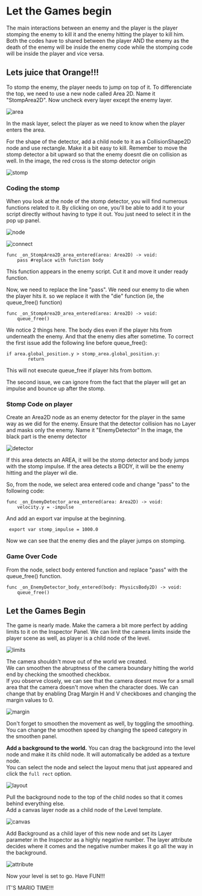 # Let the Games begin

The main interactions between an enemy and the player is the player stomping the enemy to kill it and the enemy hitting the player to kill him. Both the codes have to shared between the player AND the enemy as the death of the enemy will be inside the enemy code while the stomping code will be inside the player and vice versa.

## Lets juice that Orange!!!

To stomp the enemy, the player needs to jump on top of it. To differenciate the top, we need to use a new node called Area 2D. Name it "StompArea2D". Now uncheck every layer except the enemy layer.

![area](Images/area.png)

In the mask layer, select the player as we need to know when the player enters the area.

For the shape of the detector, add a child node to it as a CollisionShape2D node and use rectangle. Make it a bit easy to kill. Remember to move the stomp detector a bit upward so that the enemy doesnt die on collision as well. In the image, the red cross is the stomp detector origin

![stomp](Images/stomp.png)


### Coding the stomp

When you look at the node of the stomp detector, you will find numerous functions related to it. By clicking on one, you'll be able to add it to your script directly without having to type it out. You just need to select it in the pop up panel.

![node](Images/node.png)

![connect](Images/connect.png)

```
func _on_StompArea2D_area_entered(area: Area2D) -> void:
	pass #replace with function body
```

This function appears in the enemy script. Cut it and move it under ready function.

Now, we need to replace the line "pass". We need our enemy to die when the player hits it. so we replace it with the "die" function (ie, the queue_free() function)

```
func _on_StompArea2D_area_entered(area: Area2D) -> void:
	queue_free()
```

We notice 2 things here. The body dies even if the player hits from underneath the enemy. And that the enemy dies after sometime. 
To correct the first issue add the following line before queue_free():

```
if area.global_position.y > stomp_area.global_position.y:
		return
```

This will not execute queue_free if player hits from bottom.

The second issue, we can ignore from the fact that the player will get an impulse and bounce up after the stomp.

### Stomp Code on player

Create an Area2D node as an enemy detector for the player in the same way as we did for the enemy. Ensure that the detector collision has no Layer and masks only the enemy. Name it "EnemyDetector" 
In the image, the black part is the enemy detector

![detector](Images/detector.png)

If this area detects an AREA, it will be the stomp detector and body jumps with the stomp impulse. If the area detects a BODY, it will be the enemy hitting and the player wil die.

So, from the node, we select area entered code and change "pass" to the following code:

```
func _on_EnemyDetector_area_entered(area: Area2D) -> void:
    velocity.y = -impulse
```

And add an export var impulse at the beginning.

``` export var stomp_impulse = 1000.0```

Now we can see that the enemy dies and the player jumps on stomping.



### Game Over Code

From the node, select body entered function and replace "pass" with the queue_free() function.

```
func _on_EnemyDetector_body_entered(body: PhysicsBody2D) -> void:
	queue_free()
```





## Let the Games Begin

The game is nearly made. Make the camera a bit more perfect by adding limits to it on the Inspector Panel. We can limit the camera limits inside the player scene as well, as player is a child node of the level.

![limits](Images/limits.png)

The camera shouldn't move out of the world we created. 
<br> We can smoothen the abruptness of the camera boundary hitting the world end by checking the smoothed checkbox.<br>
If you observe closely, we can see that the camera doesnt move for a small area that the camera doesn't move when the character does. We can change that by enabling Drag Margin H and V checkboxes and changing the margin values to 0.

![margin](Images/margin.png)

Don't forget to smoothen the movement as well, by toggling the smoothing. You can change the smoothen speed by changing the speed category in the smoothen panel.


<b>Add a background to the world.</b>	You can drag the background into the level node and make it its child node. It will automatically be added as a texture node.
<br> You can select the node and select the layout menu that just appeared and click the ```full rect``` option.

![layout](Images/layout.png)

Pull the background node to the top of the child nodes so that it comes behind everything else. <br>
Add a canvas layer node as a child node of the Level template.

![canvas](Images/canvas.png)

Add Background as a child layer of this new node and set its Layer parameter in the Inspector as a highly negative number. The layer attribute decides where it comes and the negative number makes it go all the way in the background.

![attribute](Images/attiribute.png)

Now your level is set to go. Have FUN!!!

IT'S MARIO TIME!!!
